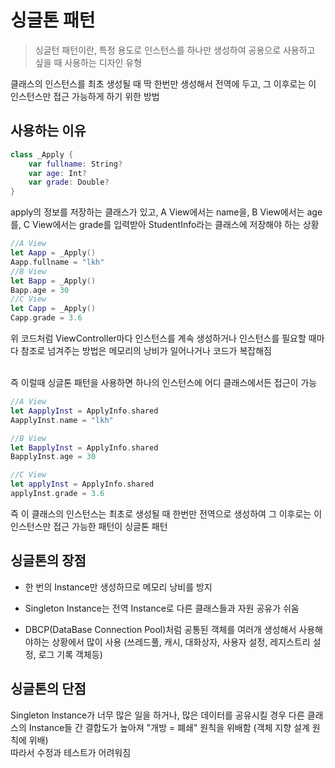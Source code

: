 # 싱글톤 패턴

> 싱글턴 패턴이란, 특정 용도로 인스턴스를 하나만 생성하여 공용으로 사용하고 싶을 때 사용하는 디자인 유형
> <br/>

클래스의 인스턴스를 최초 생성될 때 딱 한번만 생성해서 전역에 두고, 그 이후로는 이 인스턴스만 접근 가능하게 하기 위한 방법
<br/>

## 사용하는 이유

```swift
class _Apply {
    var fullname: String?
    var age: Int?
    var grade: Double?
}
```

apply의 정보를 저장하는 클래스가 있고, A View에서는 name을, B View에서는 age를, C View에서는 grade를 입력받아 StudentInfo라는 클래스에 저장해야 하는 상황
<br/>

```swift
//A View
let Aapp = _Apply()
Aapp.fullname = "lkh"
//B View
let Bapp = _Apply()
Bapp.age = 30
//C View
let Capp = _Apply()
Capp.grade = 3.6
```

위 코드처럼 ViewController마다 인스턴스를 계속 생성하거나 인스턴스를 필요할 때마다 참조로 넘겨주는 방법은 메모리의 낭비가 일어나거나 코드가 복잡해짐

<br/>
즉 이럴때 싱글톤 패턴을 사용하면 하나의 인스턴스에 어디 클래스에서든 접근이 가능
<br/>

```swift
//A View
let AapplyInst = ApplyInfo.shared
AapplyInst.name = "lkh"

//B View
let BapplyInst = ApplyInfo.shared
BapplyInst.age = 30

//C View
let applyInst = ApplyInfo.shared
applyInst.grade = 3.6
```

즉 이 클래스의 인스턴스는 최초로 생성될 때 한번만 전역으로 생성하여 그 이후로는 이 인스턴스만 접근 가능한 패턴이 싱글톤 패턴
<br/>

## 싱글톤의 장점

- 한 번의 Instance만 생성하므로 메모리 낭비를 방지
  <br/>

- Singleton Instance는 전역 Instance로 다른 클래스들과 자원 공유가 쉬움
  <br/>

- DBCP(DataBase Connection Pool)처럼 공통된 객체를 여러개 생성해서 사용해야하는 상황에서 많이 사용 (쓰레드풀, 캐시, 대화상자, 사용자 설정, 레지스트리 설정, 로그 기록 객체등)
  <br/>

## 싱글톤의 단점

Singleton Instance가 너무 많은 일을 하거나, 많은 데이터를 공유시킬 경우 다른 클래스의 Instance들 간 결합도가 높아져 "개방 = 폐쇄" 원칙을 위배함 (객체 지향 설계 원칙에 위배)
<br/>
따라서 수정과 테스트가 어려워짐
<br/>
